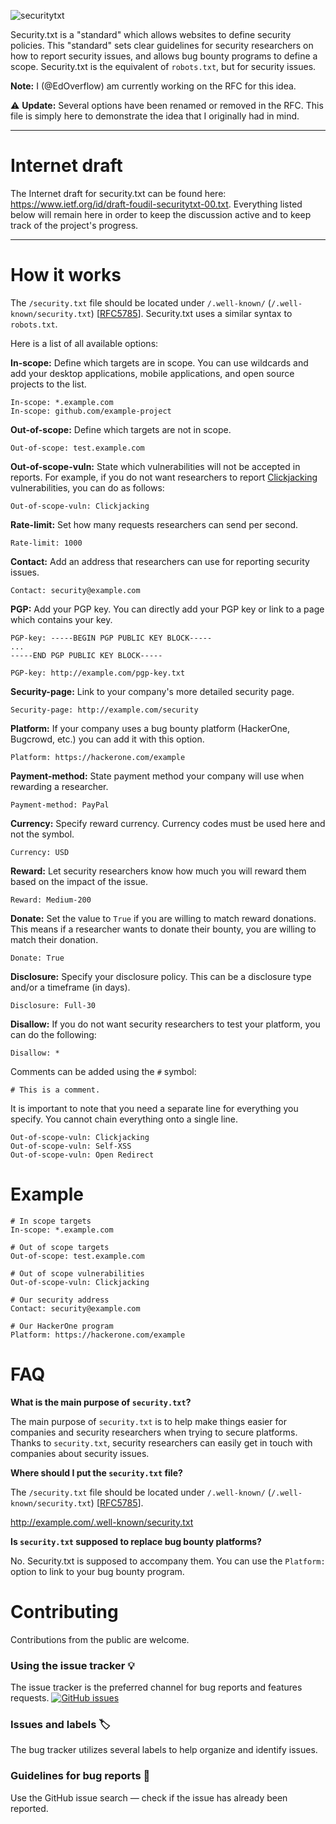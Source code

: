 ![securitytxt](https://user-images.githubusercontent.com/18099289/29998262-ed9c2812-9026-11e7-9402-798f9cdbeab7.png)

Security.txt is a "standard" which allows websites to define security policies. This "standard" sets clear guidelines for security researchers on how to report security issues, and allows bug bounty programs to define a scope. Security.txt is the equivalent of `robots.txt`, but for security issues.

**Note:** I (@EdOverflow) am currently working on the RFC for this idea.

:warning: **Update:** Several options have been renamed or removed in the RFC. This file is simply here to demonstrate the idea that I originally had in mind.

---

# Internet draft

The Internet draft for security.txt can be found here: https://www.ietf.org/id/draft-foudil-securitytxt-00.txt. Everything listed below will remain here in order to keep the discussion active and to keep track of the project's progress.

---

# How it works

The `/security.txt` file should be located under `/.well-known/` (`/.well-known/security.txt`) [[RFC5785](https://tools.ietf.org/html/rfc5785)]. Security.txt uses a similar syntax to `robots.txt`.

Here is a list of all available options:

**In-scope:** Define which targets are in scope. You can use wildcards and add your desktop applications, mobile applications, and open source projects to the list.

```
In-scope: *.example.com
In-scope: github.com/example-project
```

**Out-of-scope:** Define which targets are not in scope.

```
Out-of-scope: test.example.com
```

**Out-of-scope-vuln:** State which vulnerabilities will not be accepted in reports. For example, if you do not want researchers to report [Clickjacking](https://www.owasp.org/index.php/Clickjacking) vulnerabilities, you can do as follows:

```
Out-of-scope-vuln: Clickjacking
```

**Rate-limit:** Set how many requests researchers can send per second.

```
Rate-limit: 1000
```

**Contact:** Add an address that researchers can use for reporting security issues.

```
Contact: security@example.com
```

<!-- TODO: Add keybase. -->

**PGP:** Add your PGP key. You can directly add your PGP key or link to a page which contains your key.

```
PGP-key: -----BEGIN PGP PUBLIC KEY BLOCK-----
...
-----END PGP PUBLIC KEY BLOCK----- 
```

```
PGP-key: http://example.com/pgp-key.txt
```

**Security-page:** Link to your company's more detailed security page.

```
Security-page: http://example.com/security
```

**Platform:** If your company uses a bug bounty platform (HackerOne, Bugcrowd, etc.) you can add it with this option.

```
Platform: https://hackerone.com/example
```

**Payment-method:** State payment method your company will use when rewarding a researcher.

```
Payment-method: PayPal
```

**Currency:** Specify reward currency. Currency codes must be used here and not the symbol.

```
Currency: USD
```

**Reward:** Let security researchers know how much you will reward them based on the impact of the issue.

```
Reward: Medium-200
```

**Donate:** Set the value to `True` if you are willing to match reward donations. This means if a researcher wants to donate their bounty, you are willing to match their donation.

```
Donate: True
```

**Disclosure:** Specify your disclosure policy. This can be a disclosure type and/or a timeframe (in days).

```
Disclosure: Full-30
```

**Disallow:** If you do not want security researchers to test your platform, you can do the following:

```
Disallow: *
```

Comments can be added using the `#` symbol:

```
# This is a comment.
```

It is important to note that you need a separate line for everything you specify. You cannot chain everything onto a single line.

```
Out-of-scope-vuln: Clickjacking
Out-of-scope-vuln: Self-XSS
Out-of-scope-vuln: Open Redirect
```

# Example

```
# In scope targets
In-scope: *.example.com

# Out of scope targets
Out-of-scope: test.example.com

# Out of scope vulnerabilities
Out-of-scope-vuln: Clickjacking

# Our security address
Contact: security@example.com

# Our HackerOne program
Platform: https://hackerone.com/example
```

# FAQ

**What is the main purpose of `security.txt`?**

The main purpose of `security.txt` is to help make things easier for companies and security researchers when trying to secure platforms. Thanks to `security.txt`, security researchers can easily get in touch with companies about security issues.

**Where should I put the `security.txt` file?**

The `/security.txt` file should be located under `/.well-known/` (`/.well-known/security.txt`) [[RFC5785](https://tools.ietf.org/html/rfc5785)].

http://example.com/.well-known/security.txt

**Is `security.txt` supposed to replace bug bounty platforms?**

No. Security.txt is supposed to accompany them. You can use the `Platform:` option to link to your bug bounty program.

# Contributing

Contributions from the public are welcome.

### Using the issue tracker 💡

The issue tracker is the preferred channel for bug reports and features requests. [![GitHub issues](https://img.shields.io/github/issues/EdOverflow/security-txt.svg?style=flat-square)](https://github.com/EdOverflow/security-txt/issues)

### Issues and labels 🏷

The bug tracker utilizes several labels to help organize and identify issues.

### Guidelines for bug reports 🐛

Use the GitHub issue search — check if the issue has already been reported.
